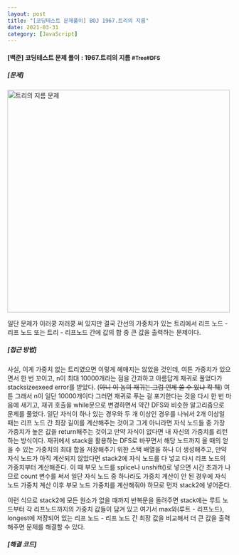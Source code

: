 ```yaml
---
layout: post
title: "[코딩테스트 문제풀이] BOJ 1967.트리의 지름"
date: 2021-03-31
category: [JavaScript]
---
```



<h4> [백준] 코딩테스트 문제 풀이 : 1967.트리의 지름 <small>#Tree#DFS</small></h4>

<h5>[문제]</h5>
<img width="500" alt="트리의 지름 문제" src="https://user-images.githubusercontent.com/49034615/113095937-5e692780-922f-11eb-992d-221320370322.png">

일단 문제가 이러쿵 저러쿵 써 있지만 결국 간선의 가중치가 있는 트리에서 리프 노드 - 리프 노드 또는 트리 - 리프노드 간에 값의 합 중 큰 값을 출력하는 문제이다.

<h5>[접근 방법]</h5>

사실, 이게 가중치 없는 트리였으면 이렇게 헤매지는 않았을 것인데, 여튼 가중치가 있으면서 한 번 꼬이고, n이 최대 10000개라는 점을 간과하고 아름답게 재귀로 풀었다가 stacksizeexeed error를 받았다.
(<s>아니 이 놈의 재귀는 그럼 언제 쓸 수 있냐 칵 퉤</s>) 
여튼 그래서 n이 일단 10000개이다 그러면 재귀로 푸는 걸 포기한다는 것을 다시 한 번 마음에 새기고, 재귀 호출을 while문으로 변경하면서 약간 DFS와 비슷한 알고리즘으로 문제를 풀었다.
일단 자식이 하나 있는 경우와 두 개 이상인 경우를 나눠서 2개 이상일 때는 리프 노드 간 최장 길이를 계산해주는 것이고 그게 아니라면 자식 노드들 중 가장 가중치가 높은 값을 return해주는 것이고
만약 자식이 없다면 내 자신의 가중치를 리턴하는 방식이다.
재귀에서 stack을 활용하는 DFS로 바꾸면서 해당 노드까지 올 때의 얻을 수 있는 가중치의 최대 합을 저장해주기 위한 스택 배열을 하나 더 생성해주고, 만약 자식 노드가 아직 계산되지 않았다면 stack2에 자식 노드를
다 넣고 다시 리프 노드의 가중치부터 계산해준다. 이 때 부모 노드를 splice나 unshift()로 넣으면 시간 초과가 나므로 count 변수를 써서 일단 자식 노드 중 하나라도 가중치 계산이 안 된 경우에 자식 노드
가중치 계산 이후 부모 노드 가중치를 계산해줘야 하므로 먼저 stack2에 넣어준다.

이런 식으로 stack2에 모든 원소가 없을 때까지 반복문을 돌려주면 stack에는 루트 노드부터 각 리프노드까지의 가중치 값들이 담겨 있고 여기서 max와(루트 - 리프노드),
longest에 저장되어 있는 리프 노드 - 리프 노드 간 최장 값을 비교해서 더 큰 값을 출력해주면 문제를 해결할 수 있다.

<h5>[해결 코드]</h5>
<script src="https://gist.github.com/SUPINKIM/7de60eaa106f16f1e47a167496f418bc.js"></script>
